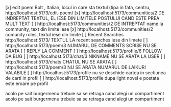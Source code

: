 [x] edit poem Bolt , Italian, locul in care sta textul (tipa in fata, centru,   http://localhost:5173/edit-poem/
[x] http://localhost:5173/communities/2 DE INDREPTAT TEXTUL, EL IESE DIN LIMITELE POSTULUI CAND ESTE PREA MULT TEXT
[ ] http://localhost:5173/communities/2 DE INTREPTAT name la community, text din limite iese
[x] http://localhost:5173/communities/2 comunity rules, textul iese din limite
[ ] Recent Searches http://localhost:5173/ TEXTUL LA recent searches iese din limete
[ ] http://localhost:5173/poem/3 NUMARUL DE COMMENTS SCRISE NU SE ARATA
[ ] REPLY LA COMMENT
[ ] http://localhost:5173/profile/6 FOLLOW DA BUG
[ ] http://localhost:5173/chat/3 NIKNAME NU SE ARATA LA USER
[ ] http://localhost:5173/chats CHATUL NU SE ARATA
[ ] http://localhost:5173/poem/3 NU SE ARATA NUMARUL DE LAIKURI VALABILE
[ ] http://localhost:5173/profile nu se deschide cartea in sectiunea de carti in profil
[ ] http://localhost:5173/profile dupa light novel e postata este eroare pe profil

acolo pe sait burgermenu trebuie sa se retraga cand alegi un compartiment
acolo pe sait burgermenu trebuie sa se retraga cand alegi un compartiment 